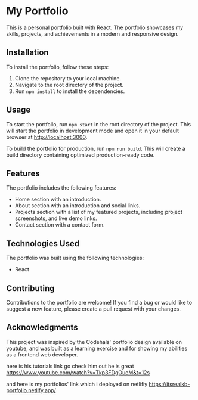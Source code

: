 # My Portfolio

This is a personal portfolio built with React. The portfolio showcases my skills, projects, and achievements in a modern and responsive design.

## Installation

To install the portfolio, follow these steps:

1. Clone the repository to your local machine.
2. Navigate to the root directory of the project.
3. Run `npm install` to install the dependencies.

## Usage

To start the portfolio, run `npm start` in the root directory of the project. This will start the portfolio in development mode and open it in your default browser at [http://localhost:3000](http://localhost:3000).

To build the portfolio for production, run `npm run build`. This will create a build directory containing optimized production-ready code.

## Features

The portfolio includes the following features:

- Home section with an introduction.
- About section with an introduction and social links.
- Projects section with a list of my featured projects, including project screenshots, and live demo links.
- Contact section with a contact form.

## Technologies Used

The portfolio was built using the following technologies:

- React

## Contributing

Contributions to the portfolio are welcome! If you find a bug or would like to suggest a new feature, please create a pull request with your changes.

## Acknowledgments

This project was inspired by the Codehals' portfolio design available on youtube, and was built as a learning exercise and for showing my abilities as a frontend web developer.

here is his tutorials link go check him out he is great https://www.youtube.com/watch?v=Tkp3FDgOueM&t=12s

and here is my portfolios' link which i deployed on netlifiy https://itsrealkb-portfolio.netlify.app/
